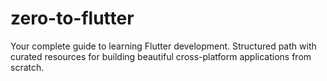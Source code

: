# zero-to-flutter
Your complete guide to learning Flutter development. Structured path with curated resources for building beautiful cross-platform applications from scratch.

